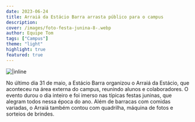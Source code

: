```yaml
---
date: 2023-06-24
title: Arraiá da Estácio Barra arrasta público para o campus
description: 
cover: /images/foto-festa-junina-8-.webp
author: Equipe Tom
tags: ["Campus"]
theme: "light"
highlight: true
featured: true
---
```

![|inline](/images/foto-festa-junina-12-.webp)

No último dia 31 de maio, a Estácio Barra organizou o Arraiá da Estácio, que aconteceu na área externa do campus, reunindo alunos e colaboradores. O evento durou o dia inteiro e foi imerso nas típicas festas juninas, que alegram todos nessa época do ano. Além de barracas com comidas variadas, o Arraiá também contou com quadrilha, máquina de fotos e sorteios de brindes.